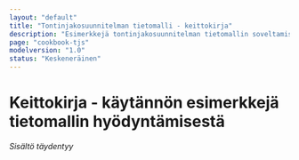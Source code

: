 ```yaml
---
layout: "default"
title: "Tontinjakosuunnitelman tietomalli - keittokirja"
description: "Esimerkkejä tontinjakosuunnitelman tietomallin soveltamisesta"
page: "cookbook-tjs"
modelversion: "1.0"
status: "Keskeneräinen"
---
```

# Keittokirja - käytännön esimerkkejä tietomallin hyödyntämisestä
*Sisältö täydentyy*



